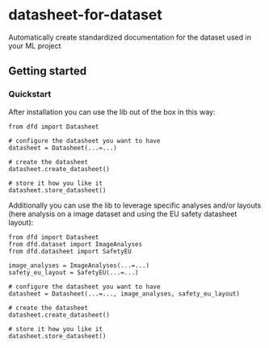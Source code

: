 # datasheet-for-dataset
Automatically create standardized documentation for the dataset used in your ML project

## Getting started

### Quickstart

After installation you can use the lib out of the box in this way:
```
from dfd import Datasheet

# configure the datasheet you want to have
datasheet = Datasheet(...=...)

# create the datasheet
datasheet.create_datasheet()

# store it how you like it
datasheet.store_datasheet()
```

Additionally you can use the lib to leverage specific analyses and/or layouts (here analysis on a image dataset and using the EU safety datasheet layout):
```
from dfd import Datasheet
from dfd.dataset import ImageAnalyses
from dfd.datasheet import SafetyEU

image_analyses = ImageAnalyses(...=...)
safety_eu_layout = SafetyEU(...=...)

# configure the datasheet you want to have
datasheet = Datasheet(...=..., image_analyses, safety_eu_layout)

# create the datasheet
datasheet.create_datasheet()

# store it how you like it
datasheet.store_datasheet()
```
